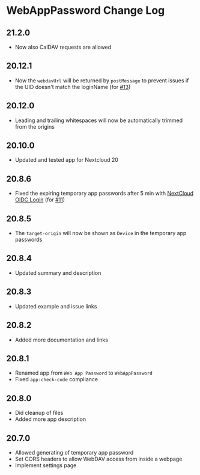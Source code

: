# WebAppPassword Change Log

## 21.2.0
- Now also CalDAV requests are allowed

## 20.12.1

- Now the `webdavUrl` will be returned by `postMessage` to prevent issues if the UID doesn't match the loginName
  (for [#13](https://gitlab.tugraz.at/dbp/nextcloud/webapppassword/-/issues/13))

## 20.12.0

- Leading and trailing whitespaces will now be automatically trimmed from the origins

## 20.10.0

- Updated and tested app for Nextcloud 20

## 20.8.6

- Fixed the expiring temporary app passwords after 5 min with [NextCloud OIDC Login](https://github.com/pulsejet/nextcloud-oidc-login)
  (for [#11](https://gitlab.tugraz.at/dbp/nextcloud/webapppassword/-/issues/11))

## 20.8.5

- The `target-origin` will now be shown as `Device` in the temporary app passwords

## 20.8.4

- Updated summary and description

## 20.8.3

- Updated example and issue links

## 20.8.2

- Added more documentation and links

## 20.8.1

- Renamed app from `Web App Password` to `WebAppPassword`
- Fixed `app:check-code` compliance

## 20.8.0

- Did cleanup of files
- Added more app description

## 20.7.0

- Allowed generating of temporary app password
- Set CORS headers to allow WebDAV access from inside a webpage
- Implement settings page
